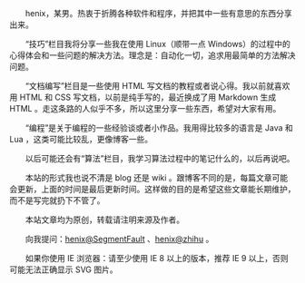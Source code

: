 　　henix，某男。热衷于折腾各种软件和程序，并把其中一些有意思的东西分享出来。

　　“技巧”栏目我将分享一些我在使用 Linux（顺带一点 Windows）的过程中的心得体会和一些问题的解决方法。理念是：自动化一切，追求用最简单的方法解决问题。

　　“文档编写”栏目是一些使用 HTML 写文档的教程或者说心得。我以前就喜欢用 HTML 和 CSS 写文档，以前是纯手写的，最近换成了用 Markdown 生成 HTML 。走这条路的人似乎不多，所以这里分享一些东西，希望对大家有用。

　　“编程”是关于编程的一些经验谈或者小作品。我用得比较多的语言是 Java 和 Lua ，这类可能比较乱，更像博客一些。

　　以后可能还会有“算法”栏目，我学习算法过程中的笔记什么的，以后再说吧。

　　本站的形式我也说不清是 blog 还是 wiki 。跟博客不同的是，每篇文章可能会更新，上面的时间是最后更新时间。这样做的目的是希望这些文章能长期维护，而不是写完就扔下不管了。

　　本站文章均为原创，转载请注明来源及作者。

　　向我提问：[henix@SegmentFault](http://segmentfault.com/u/henix) 、[henix@zhihu](http://www.zhihu.com/people/henix) 。

　　如果你使用 IE 浏览器：请至少使用 IE 8 以上的版本，推荐 IE 9 以上，否则可能无法正确显示 SVG 图片。
